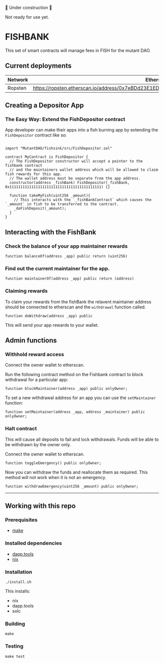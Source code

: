 🚧 Under construction 🚧

Not ready for use yet.

# FISHBANK

This set of smart contracts will manage fees in FISH for the mutant DAO.

## Current deployments

| Network | Etherscan                                                                                    |
| ------- | -------------------------------------------------------------------------------------------- |
| Ropsten | https://ropsten.etherscan.io/address/0x7eBDd23E1ED4774508803e842461b3BE9Da5569f#readContract |

## Creating a Depositor App

### The Easy Way: Extend the FishDepositor contract

App developer can make their apps into a fish burning app by extending the `FishDepositor` contract like so:

```solidity

import "MutantDAO/fishsink/src/FishDepositor.sol"

contract MyContract is FishDepositor {
  // The FishDepositor constructor will accept a pointer to the fishbank contract
  // and the maintainers wallet address which will be allowed to claim fish rewards for this app.
  // The wallet address must be separate from the app address.
  constructor(address _fishBank) FishDepositor(_fishBank, 0x111111111111111111111111111111111111111111) {}

  function takeMyFish(uint256 _amount){
    // This interacts with the `_fishBankContract` which causes the `_amount` in fish to be transferred to the contract.
    _doFishDeposit(_amount);
  }
}

```

## Interacting with the FishBank

### Check the balance of your app maintainer rewards

```solidity
function balanceOf(address _app) public return (uint256)
```

### Find out the current maintainer for the app.

```solidity
function maintainerOf(address _app) public return (address)
```

### Claiming rewards

To claim your rewards from the fishBank the relavent maintainer address should be connected to etherscan and the `withdrawal` function called.

```solidity
function doWithdraw(address _app) public
```

This will send your app rewards to your wallet.

## Admin functions

### Withhold reward access

Connect the owner wallet to etherscan.

Run the following contract method on the Fishbank contract to block withdrawal for a particular app:

```solidity
function blockMaintainer(address _app) public onlyOwner;
```

To set a new withdrawal address for an app you can use the `setMaintainer` function:

```solidity
function setMaintainer(address _app, address _maintainer) public onlyOwner;
```

### Halt contract

This will cause all deposits to fail and lock withdrawals. Funds will be able to be withdrawn by the owner only.

Connect the owner wallet to etherscan.

```solidity
function toggleEmergency() public onlyOwner;
```

Now you can withdraw the funds and reallocate them as required. This method will not work when it is not an emergency.

```solidity
function withdrawEmergency(uint256 _amount) public onlyOwner;
```

---

## Working with this repo

### Prerequisites

- [make](https://www.gnu.org/software/make/)

### Installed dependencies

- [dapp.tools](https://github.com/dapphub/dapptools)
- [nix](https://nixos.org)

### Installation

```
./install.sh
```

This installs:

- nix
- dapp.tools
- solc

### Building

```
make
```

### Testing

```
make test
```
